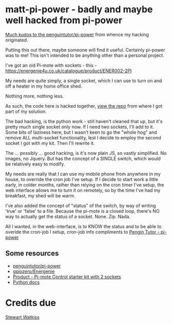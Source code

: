 # matt-pi-power - badly and maybe well hacked from pi-power

[Much kudos to the penguintutor/pi-power](https://github.com/penguintutor/pi-power) from whence my hacking originated.

Putting this out there, maybe someone will find it useful. Certainly pi-power was to me!
This isn't intended to be anything other than a personal project.

I've got an old Pi-mote with sockets - this - https://energenie4u.co.uk/catalogue/product/ENER002-2PI

My needs are quite simply, a single socket, which I can use to turn on and off a heater in my home office shed.

Nothing more, nothing less. 

As such, the code here is hacked together, [view the repo](https://github.com/penguintutor/pi-power) from where I got part of my solution.

The bad hacking, is the python work - still haven't cleaned that up, but it's pretty much single socket only now.
If I need two sockets, I'll add to it. Some bits of laziness here, but I wasn't keen to go the "whole hog" and remove ALL multi-socket functionality, lest I decide to employ the second socket I got with my kit. Then I'll rewrite it.

The ... possibly ... good hacking, is it's now plain JS, so vastly simplified. No images, no Jquery. But has the concept of a SINGLE switch, which would be relatively easy to modify.

My needs are really that I can use my mobile phone from anywhere in my house, to override the cron job I've setup.
If I decide to start work a little early, in colder months, rather than relying on the cron timer I've setup, the web interface allows me to turn it on remotely, so by the time I've had my breakfast, my shed will be warm.

I've also added the concept of "status" of the switch, by way of writing 'true' or 'false' to a file.
Because the pi-mote is a closed loop, there's NO way to actually get the status of a socket. None. Zip. Nada.

All I wanted, in the web-interface, is to KNOW the status and to be able to overide the cron-job I setup, cron-job info compliments to [Pengin Tutor - pi-power](http://www.penguintutor.com/raspberrypi/pi-power)

## Some resources

* [penguintutor/pi-power](https://github.com/penguintutor/pi-power)
* [gpiozero/Energenie](https://gpiozero.readthedocs.io/en/stable/api_boards.html?highlight=Energenie#gpiozero.Energenie)
* [Product - Pi-mote Control starter kit with 2 sockets](https://energenie4u.co.uk/catalogue/product/ENER002-2PI)
* [Python docs](https://docs.python.org/3/)


# Credits due

[Stewart Watkiss](https://github.com/penguintutor)

